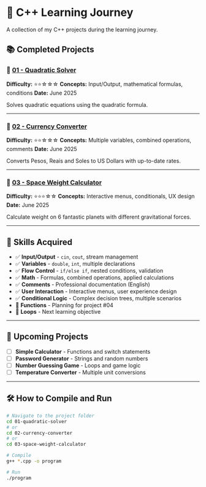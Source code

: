 # 🚀 C++ Learning Journey

A collection of my C++ projects during the learning journey.

## 📚 Completed Projects

### 🧮 [01 - Quadratic Solver](./01-quadratic-solver/)
**Difficulty:** ⭐⭐☆☆☆ 
**Concepts:** Input/Output, mathematical formulas, conditions 
**Date:** June 2025

Solves quadratic equations using the quadratic formula.

---

### 💱 [02 - Currency Converter](./02-currency-converter/)
**Difficulty:** ⭐⭐☆☆☆ 
**Concepts:** Multiple variables, combined operations, comments 
**Date:** June 2025

Converts Pesos, Reais and Soles to US Dollars with up-to-date rates.

---

### 🚀 [03 - Space Weight Calculator](./03-space-weight-calculator/)
**Difficulty:** ⭐⭐⭐☆☆
**Concepts:** Interactive menus, conditionals, UX design
**Date:** June 2025

Calculate weight on 6 fantastic planets with different gravitational forces.

---
## 🎯 Skills Acquired

- ✅ **Input/Output** - `cin`, `cout`, stream management
- ✅ **Variables** - `double`, `int`, multiple declarations
- ✅ **Flow Control** - `if/else if`, nested conditions, validation
- ✅ **Math** - Formulas, combined operations, applied calculations
- ✅ **Comments** - Professional documentation (English)
- ✅ **User Interaction** - Interactive menus, user experience design
- ✅ **Conditional Logic** - Complex decision trees, multiple scenarios
- 🔄 **Functions** - Planning for project #04
- 🔄 **Loops** - Next learning objective

---
## 🚀 Upcoming Projects

- [ ] **Simple Calculator** - Functions and switch statements
- [ ] **Password Generator** - Strings and random numbers
- [ ] **Number Guessing Game** - Loops and game logic
- [ ] **Temperature Converter** - Multiple unit conversions

---
## 🛠️ How to Compile and Run

```bash
# Navigate to the project folder
cd 01-quadratic-solver
# or
cd 02-currency-converter  
# or
cd 03-space-weight-calculator

# Compile
g++ *.cpp -o program

# Run
./program
